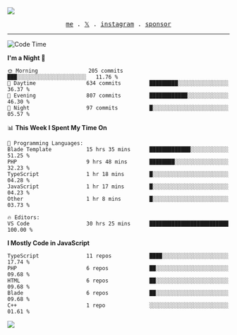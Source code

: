 <img style="bottom: 800px;" src="https://imgur.com/rilHVxA.png"/>
<p align="center">
  <samp>
    <a href="https://fayln.com">me</a> .
    <!-- <a href="https://fayln.com/projects">projects</a> . -->
    <a href="https://go.fayln.com/twitter">𝕏</a> .
    <a href="https://go.fayln.com/instagram">instagram</a> .
<!--     <a href="https://go.fayln.com/polywork">polywork</a> . -->
    <a href="https://github.com/sponsors/faridhnzz">sponsor</a>
  </samp>
</p>

---
<!--START_SECTION:waka-->
![Code Time](http://img.shields.io/badge/Code%20Time-2%2C670%20hrs%2013%20mins-blue)

**I'm a Night 🦉** 

```text
🌞 Morning                205 commits         ███░░░░░░░░░░░░░░░░░░░░░░   11.76 % 
🌆 Daytime                634 commits         █████████░░░░░░░░░░░░░░░░   36.37 % 
🌃 Evening                807 commits         ████████████░░░░░░░░░░░░░   46.30 % 
🌙 Night                  97 commits          █░░░░░░░░░░░░░░░░░░░░░░░░   05.57 % 
```


📊 **This Week I Spent My Time On** 

```text
💬 Programming Languages: 
Blade Template           15 hrs 35 mins      █████████████░░░░░░░░░░░░   51.25 % 
PHP                      9 hrs 48 mins       ████████░░░░░░░░░░░░░░░░░   32.23 % 
TypeScript               1 hr 18 mins        █░░░░░░░░░░░░░░░░░░░░░░░░   04.28 % 
JavaScript               1 hr 17 mins        █░░░░░░░░░░░░░░░░░░░░░░░░   04.23 % 
Other                    1 hr 8 mins         █░░░░░░░░░░░░░░░░░░░░░░░░   03.73 % 

🔥 Editors: 
VS Code                  30 hrs 25 mins      █████████████████████████   100.00 % 
```

**I Mostly Code in JavaScript** 

```text
TypeScript               11 repos            ████░░░░░░░░░░░░░░░░░░░░░   17.74 % 
PHP                      6 repos             ██░░░░░░░░░░░░░░░░░░░░░░░   09.68 % 
HTML                     6 repos             ██░░░░░░░░░░░░░░░░░░░░░░░   09.68 % 
Blade                    6 repos             ██░░░░░░░░░░░░░░░░░░░░░░░   09.68 % 
C++                      1 repo              ░░░░░░░░░░░░░░░░░░░░░░░░░   01.61 % 
```




<!--END_SECTION:waka-->

![](https://hit.yhype.me/github/profile?user_id=29797712)
